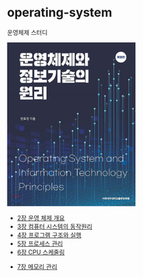 # operating-system
운영체제 스터디

<img src="./images/2021-07-26-18-28-57.png" width="300" />

- [2장 운영 체제 개요](https://github.com/woowacourse-cs-study/operating-system/blob/main/2%EC%9E%A5%20%EC%9A%B4%EC%98%81%EC%B2%B4%EC%A0%9C%20%EA%B0%9C%EC%9A%94.md)
- [3장 컴퓨터 시스템의 동작원리](./3장%20컴퓨터%20시스템의%20동작원리.md)
- [4장 프로그램 구조와 실행](./4장%20프로그램%20구조와%20실행.md)
- [5장 프로세스 관리](./5장%20프로세스%20관리.md)
- [6장 CPU 스케줄링](./6장%20CPU%20스케줄링.md)

* [7장 메모리 관리](./7장%20메모리%20관리.md)

